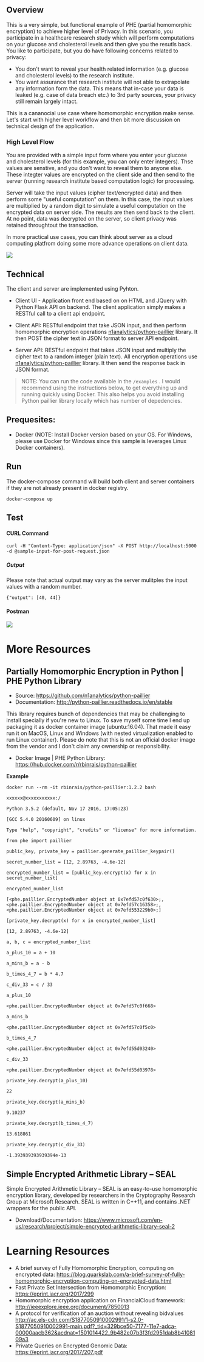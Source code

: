 ## Overview 
This is a very simple, but functional example of PHE (partial homomorphic encryption) to achieve higher level of Privacy. In this scenario, you participate in a healthcare research study which will perform computations on your glucose and cholesterol levels and then give you the resutls back. You like to participate, but you do have following concerns related to privacy:

* You don't want to reveal your health related information (e.g. glucose and cholesterol levels) to the research institute.
* You want assurance that research institute will not able to extrapolate any information form the data. This means that in-case your data is leaked (e.g. case of data breach etc.) to 3rd party sources, your privacy still remain largely intact. 

This is a cananocial use case where homomorphic encryption make sense. Let's start with higher level workflow and then bit more discussion on technical design of the application.

### High Level Flow
You are provided with a simple input form where you enter your glucose and cholesterol levels (for this example, you can only enter integers). Thse values are senstive, and you don't want to reveal them to anyone else. These integter values are encrypted on the client side and then send to the server (running research institute based computation logic) for processing. 

Server will take the input values (cipher text/encrypted data) and then perform some "useful computation" on them. In this case, the input values are multiplied by a random digit to simulate a useful computation on the encrypted data on server side. The results are then send back to the client. At no point, data was decrypted on the server, 
so client privacy was retained throughtout the transaction. 

In more practical use cases, you can think about server as a cloud computing platfrom doing some more advance operations on client data. 


[<img src="https://github.com/razi-rais/homomorphic-encryption/blob/master/examples/images/sample-app-img1.png">](https://github.com/razi-rais/homomorphic-encryption/blob/master/examples/images/sample-app-img1.png)


## Technical

The client and server are implemented using Pyhton.

* Client UI - Application front end based on on HTML and JQuery with Python Flask API on backend. The client application simply makes a RESTful call to a client api endpoint.

* Client API: RESTful endpoint that take JSON input, and then perform homomorphic encryption operations [n1analytics/python-paillier](https://github.com/n1analytics/python-paillier) library. It then POST the cipher text in JSON format to server API endpoint.

* Server API: RESTful endpoint that takes JSON input and multiply the cipher text to a random integer (plain text).
All encryption operations use [n1analytics/python-paillier](https://github.com/n1analytics/python-paillier) library. It then send the response back in JSON format.  

> NOTE: You can run the code available in the ```/examples``` . I would recommend using the instructions below, to get everything up and running quickly using Docker. This also helps you avoid installing Python paillier library locally which has number of depedencies.

## Prequesites:
* Docker (NOTE: Install Docker version based on your OS. For Windows, please use Docker for Windows since this sample is leverages Linux Docker containers).

## Run
The docker-compose command will build both client and server containers if they are not already present in docker registry. 

```
docker-compose up
```
## Test

#### CURL Command 
```
curl -H "Content-Type: application/json" -X POST http://localhost:5000 -d @sample-input-for-post-request.json
```
##### Output 
Please note that actual output may vary as the server mulitples the input values with a random number. 
```
{"output": [40, 44]}
```

#### Postman

[<img src="https://github.com/razi-rais/homomorphic-encryption/blob/master/examples/images/postman.png">](https://https://github.com/razi-rais/homomorphic-encryption/blob/master/examples/images/postman.png)


# More Resources

## Partially Homomorphic Encryption in Python | PHE Python Library
* Source: https://github.com/n1analytics/python-paillier
* Documentation: http://python-paillier.readthedocs.io/en/stable

This library requires bunch of dependencies that may be challenging to install specially if you're new to Linux. To save 
myself some time I end up packaging it as docker container image (ubuntu:16.04). That made it easy run it on MacOS, Linux 
and Windows (with nested virtualization enabled to run Linux container). Please do note that this is not an official docker image from the 
vendor and I don't claim any ownership or responsibility.

* Docker Image | PHE Python Library: https://hub.docker.com/r/rbinrais/python-paillier

**Example**

```
docker run --rm -it rbinrais/python-paillier:1.2.2 bash

xxxxxx@xxxxxxxxxxx:/

Python 3.5.2 (default, Nov 17 2016, 17:05:23)

[GCC 5.4.0 20160609] on linux

Type "help", "copyright", "credits" or "license" for more information.

from phe import paillier

public_key, private_key = paillier.generate_paillier_keypair()

secret_number_list = [12, 2.89763, -4.6e-12]

encrypted_number_list = [public_key.encrypt(x) for x in secret_number_list]

encrypted_number_list

[<phe.paillier.EncryptedNumber object at 0x7efd57c0f630>;,<phe.paillier.EncryptedNumber object at 0x7efd57c16358>;, <phe.paillier.EncryptedNumber object at 0x7efd553229b0>;]

[private_key.decrypt(x) for x in encrypted_number_list]

[12, 2.89763, -4.6e-12]

a, b, c = encrypted_number_list

a_plus_10 = a + 10

a_mins_b = a - b

b_times_4_7 = b * 4.7

c_div_33 = c / 33

a_plus_10

<phe.paillier.EncryptedNumber object at 0x7efd57c0f668>

a_mins_b

<phe.paillier.EncryptedNumber object at 0x7efd57c0f5c0>

b_times_4_7

<phe.paillier.EncryptedNumber object at 0x7efd55d03240>

c_div_33

<phe.paillier.EncryptedNumber object at 0x7efd55d03978>

private_key.decrypt(a_plus_10)

22

private_key.decrypt(a_mins_b)

9.10237

private_key.decrypt(b_times_4_7)

13.618861

private_key.decrypt(c_div_33)  

-1.393939393939394e-13
```

## Simple Encrypted Arithmetic Library – SEAL
Simple Encrypted Arithmetic Library – SEAL is an easy-to-use homomorphic encryption library, developed by researchers in the Cryptography Research Group at Microsoft Research. SEAL is written in C++11, and contains .NET wrappers for the public API.  

* Download/Documentation: https://www.microsoft.com/en-us/research/project/simple-encrypted-arithmetic-library-seal-2 

# Learning Resources 

* A brief survey of Fully Homomorphic Encryption, computing on encrypted data: https://blog.quarkslab.com/a-brief-survey-of-fully-homomorphic-encryption-computing-on-encrypted-data.html
* Fast Private Set Intersection from Homomorphic Encryption: https://eprint.iacr.org/2017/299
* Homomorphic encryption application on FinancialCloud framework: http://ieeexplore.ieee.org/document/7850013
* A protocol for verification of an auction without revealing bidvalues http://ac.els-cdn.com/S1877050910002991/1-s2.0-S1877050910002991-main.pdf?_tid=329bce50-7177-11e7-adca-00000aacb362&acdnat=1501014422_9b482e07b3f3fd2951dab8b4108109a3
* Private Queries on Encrypted Genomic Data: https://eprint.iacr.org/2017/207.pdf


